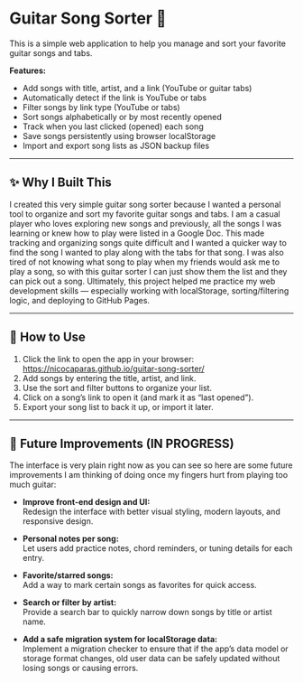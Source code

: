 # Guitar Song Sorter 🎸

This is a simple web application to help you manage and sort your favorite guitar songs and tabs.

**Features:**
- Add songs with title, artist, and a link (YouTube or guitar tabs)
- Automatically detect if the link is YouTube or tabs
- Filter songs by link type (YouTube or tabs)
- Sort songs alphabetically or by most recently opened
- Track when you last clicked (opened) each song
- Save songs persistently using browser localStorage
- Import and export song lists as JSON backup files

---

## ✨ Why I Built This

I created this very simple guitar song sorter because I wanted a personal tool to organize and sort my favorite guitar songs and tabs. I am a casual player who loves exploring new songs and previously, all the songs I was learning or knew how to play were listed in a Google Doc. This made tracking and organizing songs quite difficult and I wanted a quicker way to find the song I wanted to play along with the tabs for that song. I was also tired of not knowing what song to play when my friends would ask me to play a song, so with this guitar sorter I can just show them the list and they can pick out a song. Ultimately, this project helped me practice my web development skills — especially working with localStorage, sorting/filtering logic, and deploying to GitHub Pages.

---

## 🚀 How to Use

1. Click the link to open the app in your browser: https://nicocaparas.github.io/guitar-song-sorter/
2. Add songs by entering the title, artist, and link.
3. Use the sort and filter buttons to organize your list.
4. Click on a song’s link to open it (and mark it as “last opened”).
5. Export your song list to back it up, or import it later.

---

## 🔧 Future Improvements (IN PROGRESS)

The interface is very plain right now as you can see so here are some future improvements I am thinking of doing once my fingers hurt from playing too much guitar:

- **Improve front-end design and UI:**  
  Redesign the interface with better visual styling, modern layouts, and responsive design. 

- **Personal notes per song:**  
  Let users add practice notes, chord reminders, or tuning details for each entry.

- **Favorite/starred songs:**  
  Add a way to mark certain songs as favorites for quick access.

- **Search or filter by artist:**  
  Provide a search bar to quickly narrow down songs by title or artist name.

- **Add a safe migration system for localStorage data:**  
  Implement a migration checker to ensure that if the app’s data model or storage format changes, old user data can be safely updated without losing songs or causing errors.
